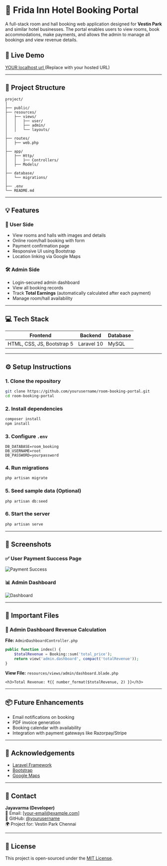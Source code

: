 # 🏨 Frida Inn Hotel Booking Portal

A full-stack room and hall booking web application designed for **Vestin Park** and similar hotel businesses. The portal enables users to view rooms, book accommodations, make payments, and allows the admin to manage all bookings and view revenue details.

## 🚀 Live Demo
[ YOUR localhost url ](#) (Replace with your hosted URL)

---

## 📁 Project Structure

```
project/
│
├── public/
├── resources/
│   ├── views/
│   │   ├── user/
│   │   ├── admin/
│   │   └── layouts/
│
├── routes/
│   ├── web.php
│
├── app/
│   ├── Http/
│   │   ├── Controllers/
│   ├── Models/
│
├── database/
│   └── migrations/
│
├── .env
└── README.md
```

---

## 💡 Features

### 🧾 User Side
- View rooms and halls with images and details
- Online room/hall booking with form
- Payment confirmation page
- Responsive UI using Bootstrap
- Location linking via Google Maps

### 🛠️ Admin Side
- Login-secured admin dashboard
- View all booking records
- Track **Total Earnings** (automatically calculated after each payment)
- Manage room/hall availability

---

## 💻 Tech Stack

| Frontend | Backend | Database |
|----------|---------|----------|
| HTML, CSS, JS, Bootstrap 5 | Laravel 10 | MySQL |

---

## ⚙️ Setup Instructions

### 1. Clone the repository

```bash
git clone https://github.com/yourusername/room-booking-portal.git
cd room-booking-portal
```

### 2. Install dependencies

```bash
composer install
npm install
```

### 3. Configure `.env`

```env
DB_DATABASE=room_booking
DB_USERNAME=root
DB_PASSWORD=yourpassword
```

### 4. Run migrations

```bash
php artisan migrate
```

### 5. Seed sample data (Optional)

```bash
php artisan db:seed
```

### 6. Start the server

```bash
php artisan serve
```

---

## 📸 Screenshots

### ✅ User Payment Success Page
![Payment Success](screenshots/payment_success.png)

### 📊 Admin Dashboard
![Dashboard](screenshots/admin_dashboard.png)

---

## 📂 Important Files

### 🔢 Admin Dashboard Revenue Calculation

**File:** `AdminDashboardController.php`
```php
public function index() {
    $totalRevenue = Booking::sum('total_price');
    return view('admin.dashboard', compact('totalRevenue'));
}
```

**View File:** `resources/views/admin/dashboard.blade.php`
```blade
<h3>Total Revenue: ₹{{ number_format($totalRevenue, 2) }}</h3>
```

---

## 📦 Future Enhancements
- Email notifications on booking
- PDF invoice generation
- Booking calendar with availability
- Integration with payment gateways like Razorpay/Stripe

---

## 🤝 Acknowledgements
- [Laravel Framework](https://laravel.com)
- [Bootstrap](https://getbootstrap.com)
- [Google Maps](https://maps.google.com)

---

## 📧 Contact

**Jayavarma (Developer)**  
📩 Email: [your-email@example.com]  
📱 GitHub: [@yourusername](https://github.com/yourusername)  
🌍 Project for: Vestin Park Chennai

---

## 📝 License
This project is open-sourced under the [MIT License](LICENSE).
